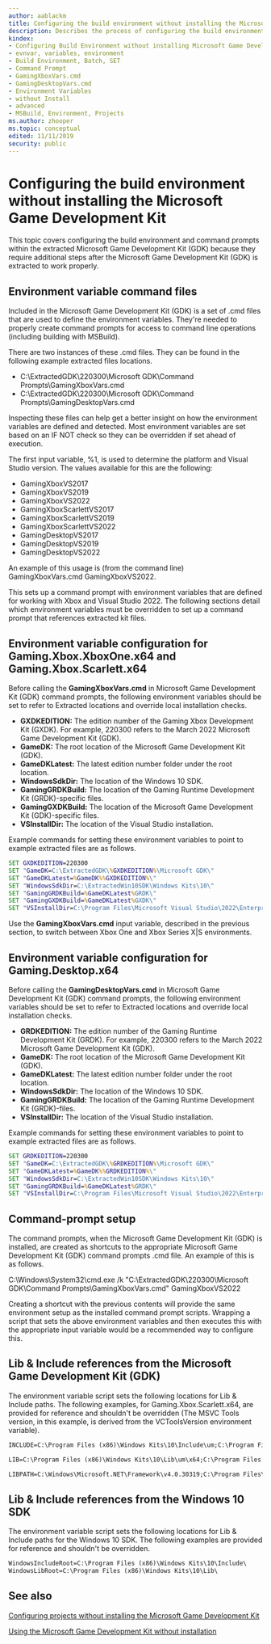 ```yaml
---
author: aablackm
title: Configuring the build environment without installing the Microsoft Game Development Kit (GDK)
description: Describes the process of configuring the build environment without installing Microsoft Game Development Kit (GDK).
kindex:
- Configuring Build Environment without installing Microsoft Game Development Kit (GDK)
- evnvar, variables, environment
- Build Environment, Batch, SET
- Command Prompt
- GamingXboxVars.cmd
- GamingDesktopVars.cmd
- Environment Variables
- without Install
- advanced
- MSBuild, Environment, Projects
ms.author: zhooper
ms.topic: conceptual
edited: 11/11/2019
security: public
---
```


# Configuring the build environment without installing the Microsoft Game Development Kit

This topic covers configuring the build environment and command prompts within the extracted Microsoft Game Development Kit (GDK) because they require additional steps after the Microsoft Game Development Kit (GDK) is extracted to work properly. 

## Environment variable command files

Included in the Microsoft Game Development Kit (GDK) is a set of .cmd files that are used to define the environment variables. They're needed to properly create command prompts for access to command line operations (including building with MSBuild).

There are two instances of these .cmd files. They can be found in the following example extracted files locations.

* C:\ExtractedGDK\220300\Microsoft GDK\Command Prompts\GamingXboxVars.cmd  
* C:\ExtractedGDK\220300\Microsoft GDK\Command Prompts\GamingDesktopVars.cmd  

Inspecting these files can help get a better insight on how the environment variables are defined and detected. Most environment variables are set based on an IF NOT check so they can be overridden if set ahead of execution.

The first input variable, %1, is used to determine the platform and Visual Studio version. The values available for this are the following:

* GamingXboxVS2017
* GamingXboxVS2019
* GamingXboxVS2022
* GamingXboxScarlettVS2017
* GamingXboxScarlettVS2019
* GamingXboxScarlettVS2022
* GamingDesktopVS2017
* GamingDesktopVS2019
* GamingDesktopVS2022

An example of this usage is (from the command line) GamingXboxVars.cmd&nbsp;GamingXboxVS2022.

This sets up a command prompt with environment variables that are defined for working with Xbox and Visual Studio 2022. The following sections detail which environment variables must be overridden to set up a command prompt that references extracted kit files.

## Environment variable configuration for Gaming.Xbox.XboxOne.x64 and Gaming.Xbox.Scarlett.x64

Before calling the **GamingXboxVars.cmd** in Microsoft Game Development Kit (GDK) command prompts, the following environment variables should be set to refer to Extracted locations and override local installation checks.

* **GXDKEDITION:** The edition number of the Gaming Xbox Development Kit (GXDK). For example, 220300 refers to the March 2022 Microsoft Game Development Kit (GDK).
* **GameDK:** The root location of the Microsoft Game Development Kit (GDK).
* **GameDKLatest:** The latest edition number folder under the root location.
* **WindowsSdkDir:** The location of the Windows 10 SDK.
* **GamingGRDKBuild:** The location of the Gaming Runtime Development Kit (GRDK)-specific files.
* **GamingGXDKBuild:** The location of the Microsoft Game Development Kit (GDK)-specific files.
* **VSInstallDir:** The location of the Visual Studio installation.

Example commands for setting these environment variables to point to example extracted files are as follows.

```cmd
SET GXDKEDITION=220300
SET "GameDK=C:\ExtractedGDK\%GXDKEDITION%\Microsoft GDK\"
SET "GameDKLatest=%GameDK%%GXDKEDITION%\"
SET "WindowsSdkDir=C:\ExtractedWin10SDK\Windows Kits\10\"
SET "GamingGRDKBuild=%GameDKLatest%GRDK\"
SET "GamingGXDKBuild=%GameDKLatest%GXDK\"
SET "VSInstallDir=C:\Program Files\Microsoft Visual Studio\2022\Enterprise\"
```

Use the **GamingXboxVars.cmd** input variable, described in the previous section, to switch between Xbox One and Xbox Series X&#124;S environments.

## Environment variable configuration for Gaming.Desktop.x64

Before calling the **GamingDesktopVars.cmd** in Microsoft Game Development Kit (GDK) command prompts, the following environment variables should be set to refer to Extracted locations and override local installation checks.

* **GRDKEDITION:** The edition number of the Gaming Runtime Development Kit (GRDK). For example, 220300 refers to the March 2022 Microsoft Game Development Kit (GDK).
* **GameDK:** The root location of the Microsoft Game Development Kit (GDK).
* **GameDKLatest:** The latest edition number folder under the root location.
* **WindowsSdkDir:** The location of the Windows 10 SDK.
* **GamingGRDKBuild:** The location of the Gaming Runtime Development Kit (GRDK)-files.
* **VSInstallDir:** The location of the Visual Studio installation.

Example commands for setting these environment variables to point to example extracted files are as follows.

```cmd
SET GRDKEDITION=220300
SET "GameDK=C:\ExtractedGDK\%GRDKEDITION%\Microsoft GDK\"
SET "GameDKLatest=%GameDK%%GRDKEDITION%\"
SET "WindowsSdkDir=C:\ExtractedWin10SDK\Windows Kits\10\"
SET "GamingGRDKBuild=%GameDKLatest%GRDK\"
SET "VSInstallDir=C:\Program Files\Microsoft Visual Studio\2022\Enterprise\"
```

## Command-prompt setup

The command prompts, when the Microsoft Game Development Kit (GDK) is installed, are created as shortcuts to the appropriate Microsoft Game Development Kit (GDK) command prompts .cmd file. An example of this is as follows.

C:\Windows\System32\cmd.exe /k "C:\ExtractedGDK\220300\Microsoft GDK\Command Prompts\GamingXboxVars.cmd" GamingXboxVS2022

Creating a shortcut with the previous contents will provide the same environment setup as the installed command prompt scripts. Wrapping a script that sets the above environment variables and then executes this with the appropriate input variable would be a recommended way to configure this.

## Lib & Include references from the Microsoft Game Development Kit (GDK)

The environment variable script sets the following locations for Lib & Include paths. The following examples, for Gaming.Xbox.Scarlett.x64, are provided for reference and shouldn't be overridden (The MSVC Tools version, in this example, is derived from the VCToolsVersion environment variable).

```cmd
INCLUDE=C:\Program Files (x86)\Windows Kits\10\Include\um;C:\Program Files (x86)\Windows Kits\10\Include\shared;C:\Program Files (x86)\Windows Kits\10\Include\winrt;C:\Program Files (x86)\Windows Kits\10\Include\cppwinrt;C:\Program Files (x86)\Windows Kits\10\Include\ucrt;C:\ExtractedGDK\220300\Microsoft GDK\220300\GXDK\gamekit\include\Scarlett;C:\ExtractedGDK\220300\Microsoft GDK\220300\GXDK\gamekit\include;C:\ExtractedGDK\220300\Microsoft GDK\220300\GRDK\gamekit\include;C:\Program Files\Microsoft Visual Studio\2022\Enterprise\VC\Tools\MSVC\14.30.30705\INCLUDE;

LIB=C:\Program Files (x86)\Windows Kits\10\Lib\um\x64;C:\Program Files (x86)\Windows Kits\10\Lib\ucrt\x64;C:\ExtractedGDK\220300\Microsoft GDK\220300\GXDK\gamekit\lib\amd64\Scarlett;C:\ExtractedGDK\220300\Microsoft GDK\220300\GXDK\gamekit\lib\amd64;C:\ExtractedGDK\220300\Microsoft GDK\220300\GRDK\gamekit\lib\amd64;C:\Program Files\Microsoft Visual Studio\2022\Enterprise\VC\Tools\MSVC\14.30.30705\lib\x64;

LIBPATH=C:\Windows\Microsoft.NET\Framework\v4.0.30319;C:\Program Files\Microsoft Visual Studio\2022\Enterprise\VC\
```

## Lib & Include references from the Windows 10 SDK

The environment variable script sets the following locations for Lib & Include paths for the Windows 10 SDK. The following examples are provided for reference and shouldn't be overridden.

```cmd
WindowsIncludeRoot=C:\Program Files (x86)\Windows Kits\10\Include\
WindowsLibRoot=C:\Program Files (x86)\Windows Kits\10\Lib\
```

## See also

[Configuring projects without installing the Microsoft Game Development Kit](project-configuration-withoutinstall.md)

[Using the Microsoft Game Development Kit without installation](gc-usingwithoutinstall-toc.md)
